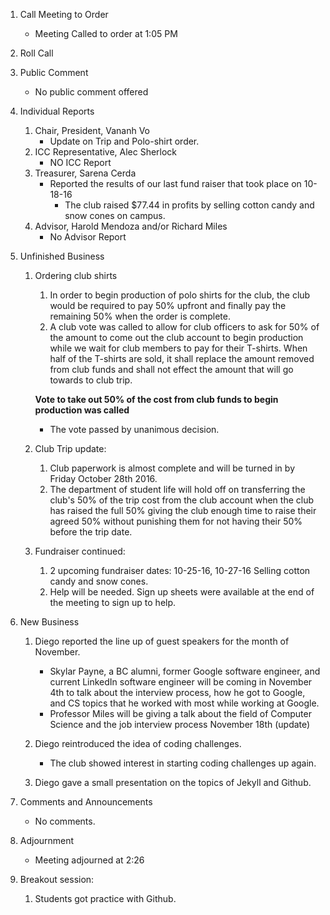 1. Call Meeting to Order
	* Meeting Called to order at 1:05 PM
2. Roll Call

3. Public Comment
	* No public comment offered

4. Individual Reports
	
	1. Chair, President, Vananh Vo
		* Update on Trip and Polo-shirt order.
	1. ICC Representative, Alec Sherlock
		* NO ICC Report
	1. Treasurer, Sarena Cerda
		* Reported the results of our last fund raiser that took place on 10-18-16
			- The club raised $77.44 in profits by selling cotton candy and snow cones on campus.
	1. Advisor, Harold Mendoza and/or Richard Miles
		* No Advisor Report
		
5. Unfinished Business
	
   1. Ordering club shirts
      1. In order to begin production of polo shirts for the club, the club would be required to pay 50% upfront
      and finally pay the remaining 50% when the order is complete.
      2. A club vote was called to allow for club officers to ask for 50% of the amount to come out the club account 
      to begin production while we wait for club members to pay for their T-shirts. When half of the T-shirts are sold, it shall
      replace the amount removed from club funds and shall not effect the amount that will go towards to club trip.
		
		**Vote to take out 50% of the cost from club funds to begin production was called**
			
		- The vote passed by unanimous decision. 
			 
   2. Club Trip update:
		1. Club paperwork is almost complete and will be turned in by Friday October 28th 2016.
		2. The department of student life will hold off on transferring the club's 50% of the trip
		cost from the club account when the club has raised the full 50% giving the club enough time
		to raise their agreed 50% without punishing them for not having their 50% before the trip date.
		
	3. Fundraiser continued:
		1. 2 upcoming fundraiser dates: 10-25-16, 10-27-16 Selling cotton candy and snow cones. 
		2. Help will be needed. Sign up sheets were available at the end of the meeting to sign up to help.
   
   
	
6. New Business

	1. Diego reported the line up of guest speakers for the month of November.
		- Skylar Payne, a BC alumni, former Google software engineer, and current LinkedIn software engineer
		will be coming in November 4th to talk about the interview process, how he got to Google, and CS topics 
		that he worked with most while working at Google. 
		- Professor Miles will be giving a talk about the field of Computer Science and the job interview process
		November 18th (update)
	
	2. Diego reintroduced the idea of coding challenges. 
		- The club showed interest in starting coding challenges up again.
	
	3. Diego gave a small presentation on the topics of Jekyll and Github. 

7. Comments and Announcements
	* No comments.

8. Adjournment
	* Meeting adjourned at 2:26
	
9. Breakout session:
	1. Students got practice with Github.  
